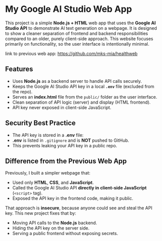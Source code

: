 # My Google AI Studio Web App

This project is a simple **Node.js + HTML** web app that uses the **Google AI Studio API** to demonstrate AI text generation on a webpage.
It is designed to show a cleaner separation of frontend and backend responsibilities compared to an older, purely client-side approach. This website focuses primarily on functionality, so the user interface is intentionally minimal.

link to previous web app: https://github.com/mks-mia/healthweb

## Features

- Uses **Node.js** as a backend server to handle API calls securely.
- Keeps the Google AI Studio API key in a local **`.env`** file (excluded from the repo).
- Serves an **index.html** file from the `public/` folder as the user interface.
- Clean separation of API logic (server) and display (HTML frontend).
- API key never exposed in client-side JavaScript.

## Security Best Practice

- The API key is stored in a **.env** file:
- **.env** is listed in `.gitignore` and is **NOT** pushed to GitHub.
- This prevents leaking your API key in a public repo.

## Difference from the Previous Web App

Previously, I built a simpler webpage that:

- Used only **HTML**, **CSS**, and **JavaScript**.
- Called the Google AI Studio API **directly in client-side JavaScript** (`<script>` tag).
- Exposed the API key in the frontend code, making it public.

That approach is **insecure**, because anyone could see and steal the API key.
This new project fixes that by:
- Moving API calls to the **Node.js** backend.
- Hiding the API key on the server side.
- Serving a public frontend without exposing secrets.



